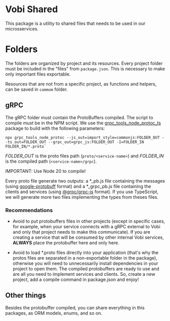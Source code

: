 # Vobi Shared

This package is a utility to shared files that needs to be used in our microsservices.

# Folders

The folders are organized by project and its resources. Every project folder must be included in the "files" from `package.json`. This is necessary to make only important files exportable.

Resources that are not from a specific project, as functions and helpers, can be saved in `commom` folder.

## gRPC

The gRPC folder must contain the ProtoBuffers compiled. The script to compile must be in the NPM script. We use the [grpc_tools_node_protoc_ts](https://www.npmjs.com/package/grpc_tools_node_protoc_ts) package to build with the following parameters: 

```
npx grpc_tools_node_protoc --js_out=import_style=commonjs:FOLDER_OUT --ts_out=FOLDER_OUT --grpc_out=grpc_js:FOLDER_OUT -I=FOLDER_IN FOLDER_IN/*.proto`
```
*FOLDER_OUT* is the proto files path (`proto/<service-name>`) and *FOLDER_IN* is the compiled path (`<service-name>/grpc`).

IMPORTANT: Use Node 20 to compile!

Every proto file generate two outputs: a *_pb.js file containing the messages (using [google-protobuff](https://www.npmjs.com/package/google-protobuf) format) and a *_grpc_pb.js file containing the clients and services (using [@grpc/grpc-js](https://www.npmjs.com/package/@grpc/grpc-js) format). If you use TypeScript, we will generate more two files implementing the types from theses files.

### Recommendations

* Avoid to put protobuffers files in other projects (except in specific cases, for example, when your service connects with a gRPC external to Vobi and only that project needs to make this communicate). If you are creating a service that will be consumed by other internal Vobi services, <b>ALWAYS</b> place the protobuffer here and only here.

* Avoid to load *.proto files directly into your application (that's why the protos files are separated in a non-exportable folder in the package), otherwise you will need to unnecessarily install dependencies in your project to open them. The compiled protobuffers are ready to use and are all you need to implement services and clients. So, create a new project, add a compile command in package.json and enjoy!

## Other things

Besides the protobuffer compiled, you can share everything in this packages, as ORM models, enums, and so on.